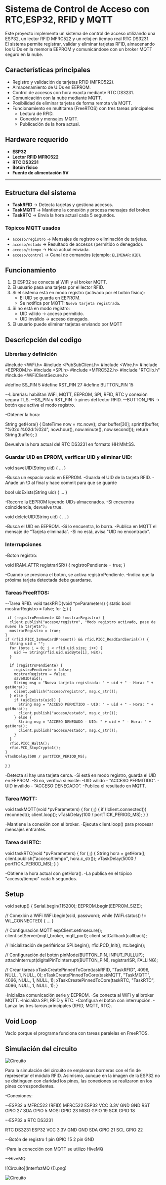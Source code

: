 # Sistema de Control de Acceso con RTC,ESP32, RFID y MQTT

Este proyecto implementa un sistema de control de acceso utilizando una ESP32, un lector RFID MFRC522 y un reloj en tiempo real RTC DS3231.  
El sistema permite registrar, validar y eliminar tarjetas RFID, almacenando los UIDs en la memoria EEPROM y comunicándose con un broker MQTT seguro en la nube.

## Características principales

- Registro y validación de tarjetas RFID (MFRC522).  
- Almacenamiento de UIDs en EEPROM.  
- Control de accesos con hora exacta mediante RTC DS3231.  
- Comunicación con la nube mediante MQTT.  
- Posibilidad de eliminar tarjetas de forma remota vía MQTT.  
- Funcionamiento en multitarea (FreeRTOS) con tres tareas principales:  
  - Lectura de RFID.  
  - Conexión y mensajes MQTT.  
  - Publicación de la hora actual.  

## Hardware requerido

- **ESP32**  
- **Lector RFID MFRC522**  
- **RTC DS3231**  
- **Botón físico**  
- **Fuente de alimentación 5V**  

---

## Estructura del sistema

- **TaskRFID** → Detecta tarjetas y gestiona accesos.  
- **TaskMQTT** → Mantiene la conexión y procesa mensajes del broker.  
- **TaskRTC** → Envía la hora actual cada 5 segundos.  

### Tópicos MQTT usados

- `acceso/registro` → Mensajes de registro o eliminación de tarjetas.  
- `acceso/estado` → Resultado de accesos (permitido o denegado).  
- `acceso/tiempo` → Hora actual enviada.  
- `acceso/control` → Canal de comandos (ejemplo: `ELIMINAR:UID`).  



## Funcionamiento

1. El ESP32 se conecta al WiFi y al broker MQTT.  
2. El usuario pasa una tarjeta por el lector RFID.  
3. Si el sistema está en modo registro (activado por el botón físico):  
   - El UID se guarda en EEPROM.  
   - Se notifica por MQTT: `Nueva tarjeta registrada`.  
4. Si no está en modo registro:  
   - UID válido → acceso permitido.  
   - UID inválido → acceso denegado.  
5. El usuario puede eliminar tarjetas enviando por MQTT

## Descricpción del codigo

### Librerías y definición 

#include <WiFi.h>
#include <PubSubClient.h>
#include <Wire.h>
#include <EEPROM.h>
#include <SPI.h>
#include <MFRC522.h>
#include "RTClib.h"
#include <WiFiClientSecure.h>

#define SS_PIN 5
#define RST_PIN 27
#define BUTTON_PIN 15

--Librerías: habilitan WiFi, MQTT, EEPROM, SPI, RFID, RTC y conexión segura TLS.
--SS_PIN y RST_PIN → pines del lector RFID.
--BUTTON_PIN → botón que activa el modo registro.

-Obtener la hora:

String getHora() {
  DateTime now = rtc.now();
  char buffer[30];
  sprintf(buffer, "%02d:%02d:%02d", now.hour(), now.minute(), now.second());
  return String(buffer);
}

Devuelve la hora actual del RTC DS3231 en formato HH:MM:SS.

### Guardar UID en EPROM, verificar UID y eliminar UID:
void saveUID(String uid) { ... }

-Busca un espacio vacío en EEPROM.
-Guarda el UID de la tarjeta RFID.
-Añade un \0 al final y hace commit para que se guarde

bool uidExists(String uid) { ... }

-Recorre la EEPROM leyendo UIDs almacenados.
-Si encuentra coincidencia, devuelve true.

void deleteUID(String uid) { ... }

-Busca el UID en EEPROM.
-Si lo encuentra, lo borra.
-Publica en MQTT el mensaje de “Tarjeta eliminada”.
-Si no está, avisa "UID no encontrado".

### Interrupciones

-Boton registro:

void IRAM_ATTR registrarISR() {
  registroPendiente = true;
}

-Cuando se presiona el botón, se activa registroPendiente.
-Indica que la próxima tarjeta detectada debe guardarse.

### Tareas FreeRTOS:

--Tarea RFID:
void taskRFID(void *pvParameters) {
  static bool mostrarRegistro = false;
  for (;;) {

     if (registroPendiente && !mostrarRegistro) {
      client.publish("acceso/registro", "Modo registro activado, pase de nuevo la tarjeta");
      mostrarRegistro = true;
    }
    if (rfid.PICC_IsNewCardPresent() && rfid.PICC_ReadCardSerial()) {
      String uid = "";
      for (byte i = 0; i < rfid.uid.size; i++) {
        uid += String(rfid.uid.uidByte[i], HEX);
      }

      if (registroPendiente) {
        registroPendiente = false;
        mostrarRegistro = false;
        saveUID(uid);
        String msg = "Nueva tarjeta registrada: " + uid + " - Hora: " + getHora();
        client.publish("acceso/registro", msg.c_str());
      } else {
        if (uidExists(uid)) {
          String msg = "ACCESO PERMITIDO - UID: " + uid + " - Hora: " + getHora();
          client.publish("acceso/estado", msg.c_str());
        } else {
          String msg = "ACCESO DENEGADO - UID: " + uid + " - Hora: " + getHora();
          client.publish("acceso/estado", msg.c_str());
        }
      }
      rfid.PICC_HaltA();
      rfid.PCD_StopCrypto1();
    }
    vTaskDelay(500 / portTICK_PERIOD_MS);
  }
}

-Detecta si hay una tarjeta cerca.
-Si está en modo registro, guarda el UID en EEPROM.
-Si no, verifica si existe:
-UID válido - “ACCESO PERMITIDO”.
-UID inválido - “ACCESO DENEGADO”.
-Publica el resultado en MQTT.

### Tarea MQTT:

void taskMQTT(void *pvParameters) {
  for (;;) {
    if (!client.connected()) reconnect();
    client.loop();
    vTaskDelay(100 / portTICK_PERIOD_MS);
  }
}

-Mantiene la conexión con el broker.
-Ejecuta client.loop() para procesar mensajes entrantes.

### Tarea del RTC:

void taskRTC(void *pvParameters) {
  for (;;) {
    String hora = getHora();
    client.publish("acceso/tiempo", hora.c_str());
    vTaskDelay(5000 / portTICK_PERIOD_MS);
  }
}

-Obtiene la hora actual con getHora().
-La publica en el tópico "acceso/tiempo" cada 5 segundos.

## Setup

void setup() {
  Serial.begin(115200);
  EEPROM.begin(EEPROM_SIZE);

  // Conexión a WiFi
  WiFi.begin(ssid, password);
  while (WiFi.status() != WL_CONNECTED) { ... }

  // Configuración MQTT
  espClient.setInsecure();
  client.setServer(mqtt_broker, mqtt_port);
  client.setCallback(callback);

  // Inicialización de periféricos
  SPI.begin();
  rfid.PCD_Init();
  rtc.begin();

  // Configuración del botón
  pinMode(BUTTON_PIN, INPUT_PULLUP);
  attachInterrupt(digitalPinToInterrupt(BUTTON_PIN), registrarISR, FALLING);

  // Crear tareas
  xTaskCreatePinnedToCore(taskRFID, "TaskRFID", 4096, NULL, 1, NULL, 0);
  xTaskCreatePinnedToCore(taskMQTT, "TaskMQTT", 4096, NULL, 1, NULL, 1);
  xTaskCreatePinnedToCore(taskRTC, "TaskRTC", 4096, NULL, 1, NULL, 1);
}

-Inicializa comunicación serie y EEPROM.
-Se conecta al WiFi y al broker MQTT.
-Inicializa SPI, RFID y RTC.
-Configura el botón con interrupción.
-Lanza las tres tareas principales (RFID, MQTT, RTC).

## Void Loop

Vacío porque el programa funciona con tareas paralelas en FreeRTOS.

## Simulación del circuito

![Circuito](Proyecto.png)

Para la simulación del circuito se emplearon borneras con el fin de representar el módulo RFID. Asimismo, aunque en la imagen de la ESP32 no se distinguen con claridad los pines, las conexiones se realizaron en los pines correspondientes.

-Conexiones:

--ESP32 a MFRC522 (RFID)
MFRC522          ESP32
VCC               3.3V
GND               GND
RST               GPIO 27
SDA               GPIO 5
MOSI              GPIO 23
MISO              GPIO 19
SCK               GPIO 18

--ESP32 a RTC DS3231

RTC DS3231        ESP32
VCC               3.3V
GND               GND
SDA               GPIO 21
SCL               GPIO 22

--Botón de registro
1 pin   GPIO 15
2 pin   GND

-Para la conección con MQTT se utilizo HiveMQ

--HiveMQ

![Circuito](InterfazMQ (1).png)

![Circuito](InterfazMQ(2).png)
